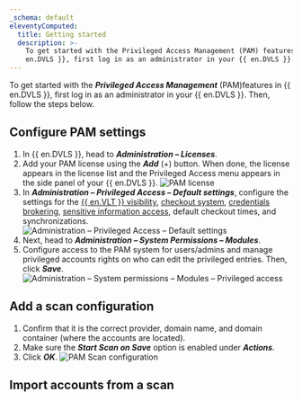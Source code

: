 ```yaml
---
_schema: default
eleventyComputed:
  title: Getting started
  description: >-
    To get started with the Privileged Access Management (PAM) features of {{
    en.DVLS }}, first log in as an administrator in your {{ en.DVLS }}.
---
```

To get started with the ***Privileged Access Management*** (PAM)features in {{ en.DVLS }}, first log in as an administrator in your {{ en.DVLS }}. Then, follow the steps below.

## Configure PAM settings

1. In {{ en.DVLS }}, head to ***Administration – Licenses***.
2. Add your PAM license using the ***Add*** (+) button. When done, the license appears in the license list and the Privileged Access menu appears in the side panel of your {{ en.DVLS }}. ![PAM license](https://cdnweb.devolutions.net/docs/docs_en_server_ServerOp2104.png)
3. In ***Administration – Privileged Access – Default settings***, configure the settings for the [{{ en.VLT }} visibility](/server/web-interface/vault-access/), [checkout system](/pam/server/checkout-process/request-checkout/), [credentials brokering](/pam/server/view-sensitive-data-account-brokering/), [sensitive information access](/pam/server/view-sensitive-data-account-brokering/), default checkout times, and synchronizations. ![Administration – Privileged Access – Default settings](https://cdnweb.devolutions.net/docs/docs_en_server_ServerOp2105.png)
4. Next, head to ***Administration – System Permissions – Modules***.
5. Configure access to the PAM system for users/admins and manage privileged accounts rights on who can edit the privileged entries. Then, click ***Save***. ![Administration – System permissions – Modules – Privileged access](https://cdnweb.devolutions.net/docs/docs_en_server_ServerOp2106.png)

## Add a scan configuration

1. Confirm that it is the correct provider, domain name, and domain container (where the accounts are located).
2. Make sure the ***Start Scan on Save*** option is enabled under ***Actions***.
3. Click ***OK***. ![PAM Scan configuration](https://cdnweb.devolutions.net/docs/docs_en_server_ServerOp2111.png)



## Import accounts from a scan

